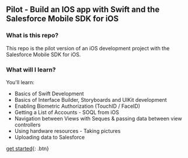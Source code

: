 ## Pilot - Build an IOS app with Swift and the Salesforce Mobile SDK for iOS

### What is this repo?

This repo is the pilot version of an iOS development project with the Salesforce Mobile SDK for iOS.

### What will I learn?

You'll learn:

- Basics of Swift Development
- Basics of Interface Builder, Storyboards and UIKit development
- Enabling Biometric Authorization (TouchID / FaceID)
- Getting a List of Accounts - SOQL from iOS
- Navigation between Views with Seques & passing data between view controllers
- Using hardware resources - Taking pictures
- Uploading data to Salesforce

[get started](https://codefriar.github.io/){: .btn}

